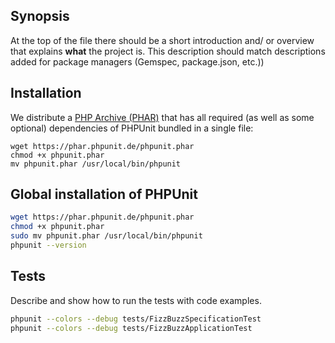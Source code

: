 ## Synopsis

At the top of the file there should be a short introduction and/ or overview that explains **what** the project is. This description should match descriptions added for package managers (Gemspec, package.json, etc.))

## Installation

We distribute a [PHP Archive (PHAR)](http://php.net/phar) that has all required (as well as some optional) dependencies of PHPUnit bundled in a single file:

    wget https://phar.phpunit.de/phpunit.phar
    chmod +x phpunit.phar
    mv phpunit.phar /usr/local/bin/phpunit

## Global installation of PHPUnit

```sh
wget https://phar.phpunit.de/phpunit.phar
chmod +x phpunit.phar
sudo mv phpunit.phar /usr/local/bin/phpunit
phpunit --version

```

## Tests

Describe and show how to run the tests with code examples.

```sh
phpunit --colors --debug tests/FizzBuzzSpecificationTest
phpunit --colors --debug tests/FizzBuzzApplicationTest
```
